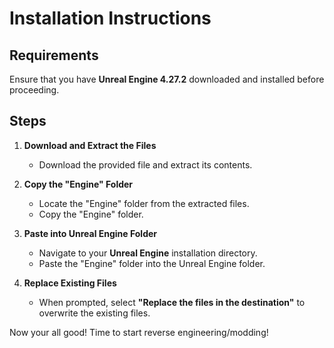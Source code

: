 # Installation Instructions

## Requirements
Ensure that you have **Unreal Engine 4.27.2** downloaded and installed before proceeding.

## Steps

1. **Download and Extract the Files**
   - Download the provided file and extract its contents.

2. **Copy the "Engine" Folder**
   - Locate the "Engine" folder from the extracted files.
   - Copy the "Engine" folder.

3. **Paste into Unreal Engine Folder**
   - Navigate to your **Unreal Engine** installation directory.
   - Paste the "Engine" folder into the Unreal Engine folder.

4. **Replace Existing Files**
   - When prompted, select **"Replace the files in the destination"** to overwrite the existing files.

Now your all good! Time to start reverse engineering/modding!

